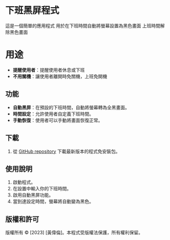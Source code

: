 # 下班黑屏程式

這是一個簡單的應用程式
用於在下班時間自動將螢幕設置為黑色畫面
上班時間解除黑色畫面

# 用途

- **提醒使用者**：提醒使用者休息或下班
- **不用關機**：讓使用者離開時免關機，上班免開機

## 功能

- **自動黑屏**：在預設的下班時間，自動將螢幕轉為全黑畫面。
- **時間設定**：允許使用者自定義下班時間。
- **手動恢復**：使用者可以手動將畫面恢復正常。

## 下載

1. 從 [GitHub repository](#) 下載最新版本的程式免安裝包。

## 使用說明

1. 啟動程式。
2. 在設置中輸入你的下班時間。
3. 啟用自動黑屏功能。
4. 當到達設定時間，螢幕將自動變為黑色。

## 版權和許可

版權所有 © [2023] [黃偉倫]。本程式受版權法保護，所有權利保留。


